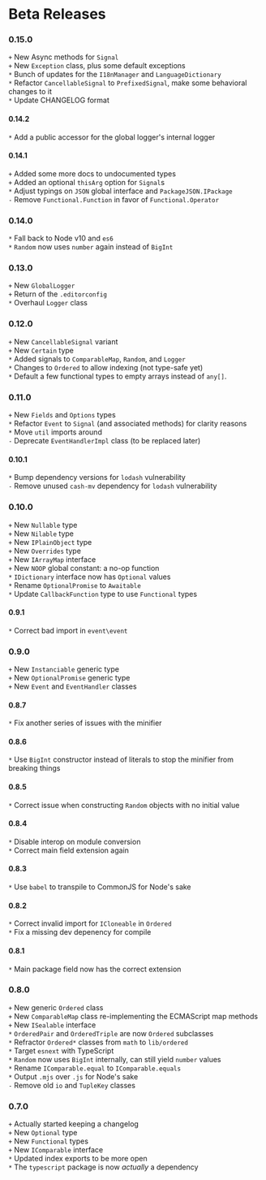 # Beta Releases
### 0.15.0
`+` New Async methods for `Signal`  
`+` New `Exception` class, plus some default exceptions  
`*` Bunch of updates for the `I18nManager` and `LanguageDictionary`  
`*` Refactor `CancellableSignal` to `PrefixedSignal`, make some behavioral changes to it  
`*` Update CHANGELOG format  

#### 0.14.2
`*` Add a public accessor for the global logger's internal logger  

#### 0.14.1
`+` Added some more docs to undocumented types  
`+` Added an optional `thisArg` option for `Signal`s  
`*` Adjust typings on `JSON` global interface and `PackageJSON.IPackage`  
`-` Remove `Functional.Function` in favor of `Functional.Operator`  

### 0.14.0
`*` Fall back to Node v10 and `es6`  
`*` `Random` now uses `number` again instead of `BigInt`  

### 0.13.0
`+` New `GlobalLogger`  
`+` Return of the `.editorconfig`  
`*` Overhaul `Logger` class  

### 0.12.0
`+` New `CancellableSignal` variant  
`+` New `Certain` type  
`*` Added signals to `ComparableMap`, `Random`, and `Logger`  
`*` Changes to `Ordered` to allow indexing (not type-safe yet)  
`*` Default a few functional types to empty arrays instead of `any[]`.

### 0.11.0
`+` New `Fields` and `Options` types  
`*` Refactor `Event` to `Signal` (and associated methods) for clarity reasons  
`*` Move `util` imports around  
`-` Deprecate `EventHandlerImpl` class (to be replaced later)  

#### 0.10.1
`*` Bump dependency versions for `lodash` vulnerability  
`-` Remove unused `cash-mv` dependency for `lodash` vulnerability  

### 0.10.0
`+` New `Nullable` type  
`+` New `Nilable` type  
`+` New `IPlainObject` type  
`+` New `Overrides` type  
`+` New `IArrayMap` interface  
`+` New `NOOP` global constant: a no-op function  
`*` `IDictionary` interface now has `Optional` values  
`*` Rename `OptionalPromise` to `Awaitable`  
`*` Update `CallbackFunction` type to use `Functional` types  

#### 0.9.1
`*` Correct bad import in `event\event`  

### 0.9.0
`+` New `Instanciable` generic type  
`+` New `OptionalPromise` generic type  
`+` New `Event` and `EventHandler` classes  

#### 0.8.7
`*` Fix another series of issues with the minifier  

#### 0.8.6
`*` Use `BigInt` constructor instead of literals to stop the minifier from breaking things  

#### 0.8.5
`*` Correct issue when constructing `Random` objects with no initial value  

#### 0.8.4
`*` Disable interop on module conversion  
`*` Correct main field extension again  

#### 0.8.3
`*` Use `babel` to transpile to CommonJS for Node's sake  

#### 0.8.2
`*` Correct invalid import for `ICloneable` in `Ordered`  
`*` Fix a missing dev depenency for compile  

#### 0.8.1
`*` Main package field now has the correct extension  

### 0.8.0
`+` New generic `Ordered` class  
`+` New `ComparableMap` class re-implementing the ECMAScript map methods  
`+` New `ISealable` interface  
`*` `OrderedPair` and `OrderedTriple` are now `Ordered` subclasses  
`*` Refractor `Ordered*` classes from `math` to `lib/ordered`  
`*` Target `esnext` with TypeScript  
`*` `Random` now uses `BigInt` internally, can still yield `number` values  
`*` Rename `IComparable.equal` to `IComparable.equals`  
`*` Output `.mjs` over `.js` for Node's sake  
`-` Remove old `io` and `TupleKey` classes  

### 0.7.0
`+` Actually started keeping a changelog  
`+` New `Optional` type  
`+` New `Functional` types  
`+` New `IComparable` interface  
`*` Updated index exports to be more open  
`*` The `typescript` package is now *actually* a dependency  
